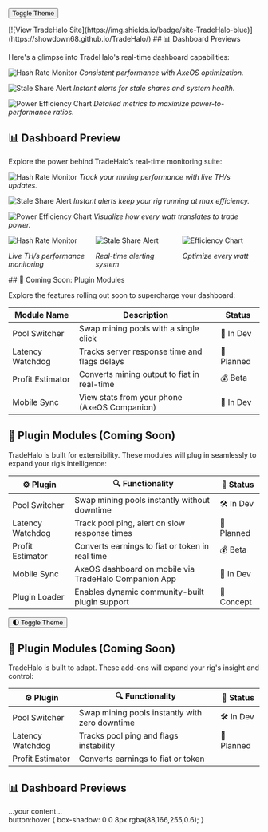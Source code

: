 <button id="toggleTheme">Toggle Theme</button>
<script>
  const button = document.getElementById("toggleTheme");
  button.addEventListener("click", () => {
    document.body.classList.toggle("dark");
    localStorage.setItem("theme", document.body.classList.contains("dark") ? "dark" : "light");
  });

  window.onload = () => {
    if (localStorage.getItem("theme") === "dark") {
      document.body.classList.add("dark");
    }
  };
</script>
<link rel="icon" href="static/branding/favicon.png" type="image/png">
<link rel="icon" href="static/branding/favicon.png" type="image/png">
<link rel="icon" href="static/branding/favicon.png" type="image/png">
[![View TradeHalo Site](https://img.shields.io/badge/site-TradeHalo-blue)](https://showdown68.github.io/TradeHalo/)
## 📊 Dashboard Previews

Here's a glimpse into TradeHalo's real-time dashboard capabilities:

![Hash Rate Monitor](static/branding/dashboard-hashrate.png)
*Consistent performance with AxeOS optimization.*

![Stale Share Alert](static/branding/dashboard-staleshares.png)
*Instant alerts for stale shares and system health.*

![Power Efficiency Chart](static/branding/dashboard-efficiency.png)
*Detailed metrics to maximize power-to-performance ratios.*
## 📊 Dashboard Preview

Explore the power behind TradeHalo’s real-time monitoring suite:

![Hash Rate Monitor](static/branding/Copilot_20250714_130018.png)
*Track your mining performance with live TH/s updates.*

![Stale Share Alert](static/branding/Copilot_20250714_131158.png)
*Instant alerts keep your rig running at max efficiency.*

![Power Efficiency Chart](static/branding/Copilot_20250714_131229.png)
*Visualize how every watt translates to trade power.*
<div style="display: flex; flex-wrap: wrap; gap: 20px;">
  <div style="flex: 1;">
    <img src="static/branding/Copilot_20250714_130018.png" alt="Hash Rate Monitor" />
    <p><em>Live TH/s performance monitoring</em></p>
  </div>
  <div style="flex: 1;">
    <img src="static/branding/Copilot_20250714_131158.png" alt="Stale Share Alert" />
    <p><em>Real-time alerting system</em></p>
  </div>
  <div style="flex: 1;">
    <img src="static/branding/Copilot_20250714_131229.png" alt="Efficiency Chart" />
    <p><em>Optimize every watt</em></p>
  </div>
</div>
## 🔌 Coming Soon: Plugin Modules

Explore the features rolling out soon to supercharge your dashboard:

| Module Name        | Description                                     | Status     |
|--------------------|-------------------------------------------------|------------|
| Pool Switcher      | Swap mining pools with a single click           | 🔄 In Dev   |
| Latency Watchdog   | Tracks server response time and flags delays    | 🧠 Planned  |
| Profit Estimator   | Converts mining output to fiat in real-time     | 💰 Beta     |
| Mobile Sync        | View stats from your phone (AxeOS Companion)    | 📱 In Dev   |
## 🔌 Plugin Modules (Coming Soon)

TradeHalo is built for extensibility. These modules will plug in seamlessly to expand your rig’s intelligence:

| ⚙️ Plugin         | 🔍 Functionality                                      | 🚧 Status   |
|------------------|--------------------------------------------------------|------------|
| Pool Switcher    | Swap mining pools instantly without downtime           | 🛠️ In Dev   |
| Latency Watchdog | Track pool ping, alert on slow response times          | 🧠 Planned  |
| Profit Estimator | Converts earnings to fiat or token in real time        | 💰 Beta     |
| Mobile Sync      | AxeOS dashboard on mobile via TradeHalo Companion App  | 📱 In Dev   |
| Plugin Loader    | Enables dynamic community-built plugin support         | 🔌 Concept  |
<button id="themeToggle">🌓 Toggle Theme</button>
<script>
  const toggle = document.getElementById("themeToggle");
  toggle.addEventListener("click", () => {
    document.body.classList.toggle("dark");
    localStorage.setItem("theme", document.body.classList.contains("dark") ? "dark" : "light");
  });

  window.onload = () => {
    if (localStorage.getItem("theme") === "dark") {
      document.body.classList.add("dark");
    }
  };
</script>
## 🔌 Plugin Modules (Coming Soon)

TradeHalo is built to adapt. These add-ons will expand your rig's insight and control:

| ⚙️ Plugin         | 🔍 Functionality                                      | 🚧 Status     |
|------------------|--------------------------------------------------------|--------------|
| Pool Switcher    | Swap mining pools instantly with zero downtime         | 🛠️ In Dev     |
| Latency Watchdog | Tracks pool ping and flags instability                 | 🧠 Planned    |
| Profit Estimator | Converts earnings to fiat or token
<script>
  const toggle = document.getElementById("themeToggle");
  toggle.addEventListener("click", () => {
    document.body.classList.toggle("dark");
    localStorage.setItem("theme", document.body.classList.contains("dark") ? "dark" : "light");
  });

  window.onload = () => {
    if (localStorage.getItem("theme") === "dark") {
      document.body.classList.add("dark");
    }
  };
</script>
<style>
  @keyframes pulse {
    0% { filter: drop-shadow(0 0 0px #58a6ff); }
    50% { filter: drop-shadow(0 0 4px #58a6ff); }
    100% { filter: drop-shadow(0 0 0px #58a6ff); }
  }
<button onclick="document.getElementById('dashboardPreviews').scrollIntoView({ behavior: 'smooth' })">📊 Dashboard ↓</button>

  link[rel="icon"] {
    animation: pulse 2s infinite ease-in-out;
  }
</style>
## 📊 Dashboard Previews
<div id="dashboardPreviews">
…your content…
</div>
button:hover {
  box-shadow: 0 0 8px rgba(88,166,255,0.6);
}
